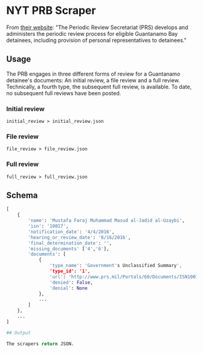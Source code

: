 # NYT PRB Scraper

From [their website](http://www.prs.mil/): "The Periodic Review Secretariat (PRS) develops and administers the periodic review process for eligible Guantanamo Bay detainees, including provision of personal representatives to detainees."

## Usage

The PRB engages in three different forms of review for a Guantanamo detainee's documents: An initial review, a file review and a full review. Technically, a fourth type, the subsequent full review, is available. To date, no subsequent full reviews have been posted.


### Initial review
```
initial_review > initial_review.json
```

### File review
```
file_review > file_review.json
```

### Full review
```
full_review > full_review.json
```

## Schema
```python
[
    {
        'name': 'Mustafa Faraj Muhammad Masud al-Jadid al-Uzaybi',
        'isn': '10017',
        'notification_date': '4/4/2016',
        'hearing_or_review_date': '8/16/2016',
        'final_determination_date': '',
        'missing_documents' ['4','6'],
        'documents': [
            {
                'type_name': 'Government's Unclassified Summary',
                'type_id': '1',
                'url': 'http://www.prs.mil/Portals/60/Documents/ISN10017/160331_U_ISN10017_GOVERNMENTS_UNCLASSIFIED_SUMMARY_PUBLIC.pdf',
                'denied': False,
                'denial': None
            },
            ...
        ]
    },
    ...
]

## Output

The scrapers return JSON.